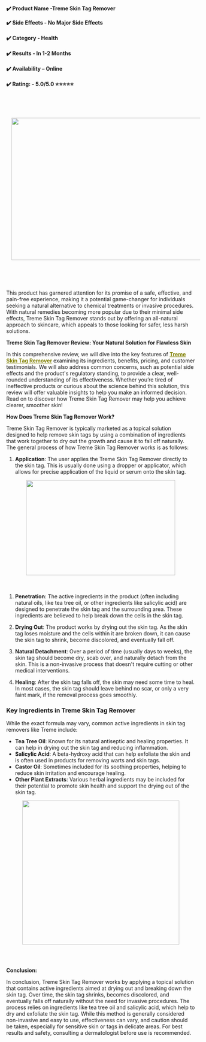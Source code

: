 <div id="post-body-325971033473258250" class="post-body entry-content float-container">
<p><strong>✔️ Product Name -Treme Skin Tag Remover</strong></p>
<p><strong>✔️ Side Effects - No Major Side Effects<br /><br />✔️ Category - Health<br /><br />✔️ Results - In 1-2 Months<br /><br />✔️ Availability &ndash; Online<br /><br />✔️ Rating: - 5.0/5.0 ⭐⭐⭐⭐⭐</strong></p>
<p><strong>&nbsp;</strong></p>
<p>&nbsp;</p>
<div class="separator" style="clear: both; text-align: center;"><a style="margin-left: 1em; margin-right: 1em;" href="https://blogger.googleusercontent.com/img/a/AVvXsEiaFOojmdGWcsSGHhvK8YWcVyJX-g6vpmS6X138flsKepKQLu4U3JfBwdYNq8o-KRJQoj8iGtTwvoQVyPdXi12A_9dhcNT0o3x_8Z0ewcL0pI8HXVVW6DksClDP8Q_MTcrU-DKXZ9WDqTanI5ruoLPcuaSjcshmOnoerrOFOOUWEVGuiK9yE91NbdqxOJU"><img src="https://blogger.googleusercontent.com/img/a/AVvXsEiaFOojmdGWcsSGHhvK8YWcVyJX-g6vpmS6X138flsKepKQLu4U3JfBwdYNq8o-KRJQoj8iGtTwvoQVyPdXi12A_9dhcNT0o3x_8Z0ewcL0pI8HXVVW6DksClDP8Q_MTcrU-DKXZ9WDqTanI5ruoLPcuaSjcshmOnoerrOFOOUWEVGuiK9yE91NbdqxOJU=w506-h380" alt="" width="506" height="380" data-original-height="370" data-original-width="494" /></a></div>
<br /><br />
<p>&nbsp;</p>
<p>This product has garnered attention for its promise of a safe, effective, and pain-free experience, making it a potential game-changer for individuals seeking a natural alternative to chemical treatments or invasive procedures. With natural remedies becoming more popular due to their minimal side effects, Treme Skin Tag Remover stands out by offering an all-natural approach to skincare, which appeals to those looking for safer, less harsh solutions.</p>
<p><strong>Treme Skin Tag Remover Review: Your Natural Solution for Flawless Skin</strong></p>
<p>In this comprehensive review, we will dive into the key features of <strong><span style="color: #808000;"><a style="color: #808000;" href="https://tremeskin.com/">Treme Skin Tag Remover</a> </span></strong>examining its ingredients, benefits, pricing, and customer testimonials. We will also address common concerns, such as potential side effects and the product's regulatory standing, to provide a clear, well-rounded understanding of its effectiveness. Whether you&rsquo;re tired of ineffective products or curious about the science behind this solution, this review will offer valuable insights to help you make an informed decision. Read on to discover how Treme Skin Tag Remover may help you achieve clearer, smoother skin!</p>
<p><strong>How Does Treme Skin Tag Remover Work?</strong></p>
<p>Treme Skin Tag Remover is typically marketed as a topical solution designed to help remove skin tags by using a combination of ingredients that work together to dry out the growth and cause it to fall off naturally. The general process of how Treme Skin Tag Remover works is as follows:</p>
<ol>
<li>
<p><strong>Application</strong>: The user applies the Treme Skin Tag Remover directly to the skin tag. This is usually done using a dropper or applicator, which allows for precise application of the liquid or serum onto the skin tag.</p>
</li>
</ol>
<div>
<div class="separator" style="clear: both; text-align: center;"><a style="margin-left: 1em; margin-right: 1em;" href="https://blogger.googleusercontent.com/img/a/AVvXsEhs32psrsNBsjy8vh24djFnm39LEVPv6YxW20DCPaEbEhZ9MtESOQ38u6jYRCORdKK1flKhMxXsXiM5h40_md1XpZh6a-blt28svp156RU-UdzdvMgySVCWYlXn0wWX4f1s7NOsa-WI0Rc0IWGheO024gk4liCq_WT-mFqWDyyx3HNoSdwLdsk_-FEx3Pk"><img src="https://blogger.googleusercontent.com/img/a/AVvXsEhs32psrsNBsjy8vh24djFnm39LEVPv6YxW20DCPaEbEhZ9MtESOQ38u6jYRCORdKK1flKhMxXsXiM5h40_md1XpZh6a-blt28svp156RU-UdzdvMgySVCWYlXn0wWX4f1s7NOsa-WI0Rc0IWGheO024gk4liCq_WT-mFqWDyyx3HNoSdwLdsk_-FEx3Pk=w398-h254" alt="" width="398" height="254" data-original-height="179" data-original-width="281" /></a></div>
<br /><br /></div>
<ol>
<li>
<p><strong>Penetration</strong>: The active ingredients in the product (often including natural oils, like tea tree oil, or other ingredients like salicylic acid) are designed to penetrate the skin tag and the surrounding area. These ingredients are believed to help break down the cells in the skin tag.</p>
</li>
<li>
<p><strong>Drying Out</strong>: The product works by drying out the skin tag. As the skin tag loses moisture and the cells within it are broken down, it can cause the skin tag to shrink, become discolored, and eventually fall off.</p>
</li>
<li>
<p><strong>Natural Detachment</strong>: Over a period of time (usually days to weeks), the skin tag should become dry, scab over, and naturally detach from the skin. This is a non-invasive process that doesn't require cutting or other medical interventions.</p>
</li>
<li>
<p><strong>Healing</strong>: After the skin tag falls off, the skin may need some time to heal. In most cases, the skin tag should leave behind no scar, or only a very faint mark, if the removal process goes smoothly.</p>
</li>
</ol>
<h3>Key Ingredients in Treme Skin Tag Remover</h3>
<p>While the exact formula may vary, common active ingredients in skin tag removers like Treme include:</p>
<ul>
<li><strong>Tea Tree Oil</strong>: Known for its natural antiseptic and healing properties. It can help in drying out the skin tag and reducing inflammation.</li>
<li><strong>Salicylic Acid</strong>: A beta-hydroxy acid that can help exfoliate the skin and is often used in products for removing warts and skin tags.</li>
<li><strong>Castor Oil</strong>: Sometimes included for its soothing properties, helping to reduce skin irritation and encourage healing.</li>
<li><strong>Other Plant Extracts</strong>: Various herbal ingredients may be included for their potential to promote skin health and support the drying out of the skin tag.</li>
</ul>
<div>
<div class="separator" style="clear: both; text-align: center;"><a style="margin-left: 1em; margin-right: 1em;" href="https://blogger.googleusercontent.com/img/a/AVvXsEgULYgEJ2xB_F-pALvZOFSTVdnZuuPwo37dGoGWFRnFH-YEOz9iVme3ZNqqdGYsb7ER6kTya7RT14ifdEPaDasMMTMku8cTO4IA9aYh63FBJphKbJDahD3RonTl6DH0D6bOrR6nOB-UQvMneRlvth8_O61QBZaSBUbw4DQSmRp37-fe0dao47TVPLXeCVA"><img src="https://blogger.googleusercontent.com/img/a/AVvXsEgULYgEJ2xB_F-pALvZOFSTVdnZuuPwo37dGoGWFRnFH-YEOz9iVme3ZNqqdGYsb7ER6kTya7RT14ifdEPaDasMMTMku8cTO4IA9aYh63FBJphKbJDahD3RonTl6DH0D6bOrR6nOB-UQvMneRlvth8_O61QBZaSBUbw4DQSmRp37-fe0dao47TVPLXeCVA=w419-h385" alt="" width="419" height="385" data-original-height="551" data-original-width="600" /></a></div>
<span style="font-size: 18.72px;"><strong><br /><br /></strong></span></div>
<p><strong>Conclusion:</strong></p>
<p>In conclusion, Treme Skin Tag Remover works by applying a topical solution that contains active ingredients aimed at drying out and breaking down the skin tag. Over time, the skin tag shrinks, becomes discolored, and eventually falls off naturally without the need for invasive procedures. The process relies on ingredients like tea tree oil and salicylic acid, which help to dry and exfoliate the skin tag. While this method is generally considered non-invasive and easy to use, effectiveness can vary, and caution should be taken, especially for sensitive skin or tags in delicate areas. For best results and safety, consulting a dermatologist before use is recommended.</p>
</div>
